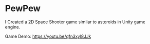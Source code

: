 # PewPew

I Created a 2D Space Shooter game similar to asteroids in Unity game engine. 

Game Demo:  https://youtu.be/qfn3xyl8JJk
